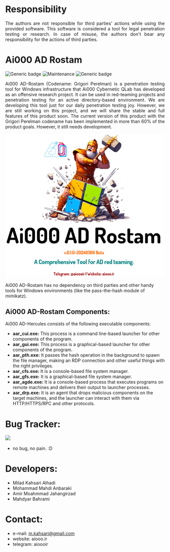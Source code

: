 # Responsibility
<p align="justify">The authors are not responsible for third parties' actions while using the provided software. This software is considered a tool for legal penetration testing or research. In case of misuse, the authors don't bear any responsibility for the actions of third parties.</p>

# Ai000 AD Rostam
![Generic badge](https://img.shields.io/badge/Version-v.0.1.0.20240306-red.svg)
![Maintenance](https://img.shields.io/badge/Maintained%3F-yes-green.svg)
![Generic badge](https://img.shields.io/badge/Windows-Passed-blue.svg)

<p align="justify">Ai000 AD-Rostam (Codename: Grigori Perelman) is a penetration testing tool for Windows infrastructure that Ai000 Cybernetic QLab has developed as an offensive research project. It can be used in red-teaming projects and penetration testing for an active directory-based environment. We are developing this tool just for our daily penetration testing joy. However, we are still working on this project, and we will share the stable and full features of this product soon. The current version of this product with the Grigori Perelman codename has been implemented in more than 60% of the product goals. However, it still needs development.</p>

<p align="center">
<img src="https://github.com/aiooord/hercules/blob/main/v.0.1.0-20240306.PNG">
</p>

Ai000 AD-Rostam has no dependency on third parties and other handy tools for Windows environments (like the pass-the-hash module of mimikatz).

## Ai000 AD-Rostam Components:
Ai000 AD-Hercules consists of the following executable components:
- **aar_cui.exe:** This process is a command line-based launcher for other components of the program.
- **aar_gui.exe:** This process is a graphical-based launcher for other components of the program.
- **aar_pth.exe:** It passes the hash operation in the background to spawn the file manager, making an RDP connection and other useful things with the right privileges.
- **aar_cfs.exe:** It is a console-based file system manager.
- **aar_gfs.exe:** It is a graphical-based file system manager.
- **aar_agde.exe:** It is a console-based process that executes programs on remote machines and delivers their output to launcher processes.
- **aar_drp.exe:** It is an agent that drops malicious components on the target machines, and the launcher can interact with them via HTTP/HTTPS/RPC and other protocols. 
  
# Bug Tracker:
![](https://img.shields.io/static/v1?label=&message=aar-v.0.1.0.20240306:&color=red)
- no bug, no pain. :D

# Developers:
- Milad Kahsari Alhadi
- Mohammad Mahdi Anbaraki
- Amir Moahmmad Jahangirzad
- Mahdyar Bahrami
  
# Contact:
- e-mail: m.kahsari@gmail.com
- website: aiooo.ir
- telegram: aioooir
